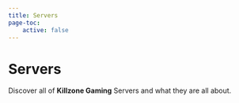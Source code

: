 ```yaml
---
title: Servers
page-toc:
    active: false
---
```


# Servers
Discover  all of  **Killzone Gaming** Servers and what they are all about.